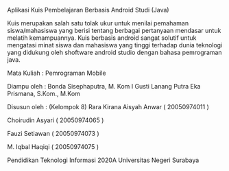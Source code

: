Aplikasi Kuis Pembelajaran Berbasis Android Studi (Java)

Kuis merupakan salah satu tolak ukur untuk menilai pemahaman siswa/mahasiswa yang berisi tentang berbagai pertanyaan mendasar untuk melatih kemampuannya. Kuis berbasis android sangat solutif untuk mengatasi minat siswa dan mahasiswa yang tinggi terhadap dunia teknologi yang didukung oleh shoftware android studio dengan bahasa pemrograman java. 

Mata Kuliah : Pemrograman Mobile 

Diampu oleh :
Bonda Sisephaputra, M. Kom 
I Gusti Lanang Putra Eka Prismana, S.Kom., M.Kom

Disusun oleh : (Kelompok 8)
Rara Kirana Aisyah Anwar ( 20050974011 )

Choirudin Asyari ( 20050974065 )

Fauzi Setiawan ( 20050974073 )

M. Iqbal Haqiqi ( 20050974075 )

Pendidikan Teknologi Informasi 2020A
Universitas Negeri Surabaya 

